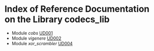 # Index of Reference Documentation on the Library codecs_lib

* Module *cobs* [UD001](./UD001_cobs_reference.md)
* Module *vigenere* [UD002](./UD002_vigenere_reference.md)
* Module *xor_scrambler* [UD004](./UD004_xor_scrambler_reference.md)
